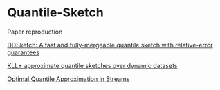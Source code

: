 # Quantile-Sketch
Paper reproduction

[DDSketch: A fast and fully-mergeable quantile sketch with relative-error guarantees](https://arxiv.org/abs/1908.10693)

[KLL± approximate quantile sketches over dynamic datasets](https://dl.acm.org/doi/abs/10.14778/3450980.3450990)

[Optimal Quantile Approximation in Streams](https://ieeexplore.ieee.org/abstract/document/7782919)